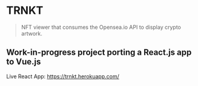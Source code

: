 # TRNKT
> NFT viewer that consumes the Opensea.io API to display crypto artwork.

## Work-in-progress project porting a React.js app to Vue.js
Live React App: https://trnkt.herokuapp.com/
